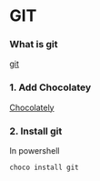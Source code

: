# GIT

### What is git

[git](https://en.wikipedia.org/wiki/Git)

### 1. Add Chocolatey

[Chocolately](https://chocolatey.org/)

### 2. Install git

In powershell

```
choco install git
```
